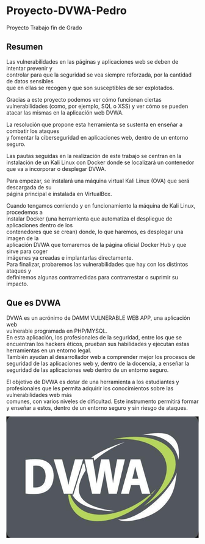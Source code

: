 # Proyecto-DVWA-Pedro
Proyecto Trabajo fin de Grado  

## Resumen  
Las vulnerabilidades en las páginas y aplicaciones web se deben de intentar prevenir y  
controlar para que la seguridad se vea siempre reforzada, por la cantidad de datos sensibles  
que en ellas se recogen y que son susceptibles de ser explotados.  
  
Gracias a este proyecto podemos ver cómo funcionan ciertas vulnerabilidades (como, por
ejemplo, SQL o XSS) y ver cómo se pueden atacar las mismas en la aplicación web DVWA.  

  
La resolución que propone esta herramienta se sustenta en enseñar a combatir los ataques  
y fomentar la ciberseguridad en aplicaciones web, dentro de un entorno seguro.  

  
Las pautas seguidas en la realización de este trabajo se centran en la
instalación de un Kali Linux con Docker donde se localizará un contenedor que va a
incorporar o desplegar DVWA.  
  
Para empezar, se instalará una máquina virtual Kali Linux (OVA) que será descargada de su  
página principal e instalada en VirtualBox.  

Cuando tengamos corriendo y en funcionamiento la máquina de Kali Linux, procedemos a  
instalar Docker (una herramienta que automatiza el despliegue de aplicaciones dentro de los  
contenedores que se crean) donde, lo que haremos, es desplegar una imagen de la  
aplicación DVWA que tomaremos de la página oficial Docker Hub y que sirve para coger  
imágenes ya creadas e implantarlas directamente.  
Para finalizar, probaremos las vulnerabilidades que hay con los distintos ataques y  
definiremos algunas contramedidas para contrarrestar o suprimir su impacto.  
  
## Que es DVWA  
DVWA es un acrónimo de DAMM VULNERABLE WEB APP, una aplicación web  
vulnerable programada en PHP/MYSQL.   
En esta aplicación, los profesionales de la seguridad, entre los que se encuentran los hackers éticos, prueban sus habilidades y ejecutan estas herramientas en un entorno legal.   
También ayudan al desarrollador web a comprender mejor los procesos de seguridad de las aplicaciones web y, dentro de la docencia, a enseñar la seguridad de las aplicaciones web dentro de un entorno seguro.  

  
El objetivo de DVWA es dotar de una herramienta a los estudiantes y profesionales que les permita adquirir los conocimientos sobre las vulnerabilidades web más  
comunes, con varios niveles de dificultad. Este instrumento permitirá formar y enseñar a estos, dentro de un entorno seguro y sin riesgo de ataques.  

![](https://github.com/peter1323/Proyecto-DVWA-Pedro/blob/main/dvwa.jpg)  
